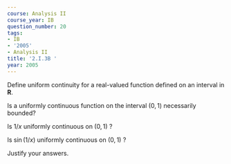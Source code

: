 ```yaml
---
course: Analysis II
course_year: IB
question_number: 20
tags:
- IB
- '2005'
- Analysis II
title: '2.I.3B '
year: 2005
---
```



Define uniform continuity for a real-valued function defined on an interval in $\mathbf{R}$.

Is a uniformly continuous function on the interval $(0,1)$ necessarily bounded?

Is $1 / x$ uniformly continuous on $(0,1)$ ?

Is $\sin (1 / x)$ uniformly continuous on $(0,1)$ ?

Justify your answers.